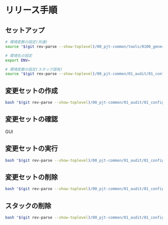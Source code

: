 # リリース手順

## セットアップ

```bash
# 環境変数の設定(共通)
source "$(git rev-parse --show-toplevel)/00_pjt-common/tools/0100_general_setup.sh"

# 環境名の設定
export ENV=

# 環境変数の設定(スタック固有)
source "$(git rev-parse --show-toplevel)/00_pjt-common/01_audit/01_configuration-recorder/tools/0101_setup.sh" "${ENV}"
```

## 変更セットの作成

```bash
bash "$(git rev-parse --show-toplevel)/00_pjt-common/01_audit/01_configuration-recorder/tools/0111_create_changeset.sh"
```

## 変更セットの確認

GUI

## 変更セットの実行

```bash
bash "$(git rev-parse --show-toplevel)/00_pjt-common/01_audit/01_configuration-recorder/tools/0112_execute_changeset.sh"
```

## 変更セットの削除

```bash
bash "$(git rev-parse --show-toplevel)/00_pjt-common/01_audit/01_configuration-recorder/tools/0115_delete_changeset.sh"
```

## スタックの削除

```bash
bash "$(git rev-parse --show-toplevel)/00_pjt-common/01_audit/01_configuration-recorder/tools/0191_delete_stack.sh"
```